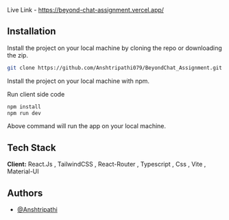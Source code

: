 Live Link - https://beyond-chat-assignment.vercel.app/

## Installation

Install the project on your local machine by cloning the repo or downloading the zip.

```bash
git clone https://github.com/Anshtripathi079/BeyondChat_Assignment.git
```

Install the project on your local machine with npm.

Run client side code

```bash
npm install
npm run dev
```

Above command will run the app on your local machine.

## Tech Stack

**Client:** React.Js , TailwindCSS , React-Router , Typescript , Css , Vite , Material-UI

## Authors

- [@Anshtripathi](https://www.github.com/Anshtripathi079)
